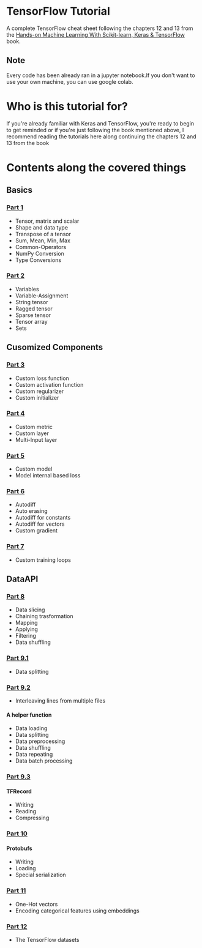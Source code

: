 # TensorFlow Tutorial
A complete TensorFlow cheat sheet following the chapters 12 and 13 from the [Hands-on Machine Learning With Scikit-learn, Keras & TensorFlow](https://github.com/ageron/handson-ml2) book.
## Note
Every code has been already ran in a jupyter notebook.If you don't want to use your own machine, you can use google colab. 
# Who is this tutorial for?
If you're already familiar with Keras and TensorFlow, you're ready to begin to get reminded or if you're just following the book mentioned above, I recommend reading the tutorials here along continuing the chapters 12 and 13 from the book
# Contents along the covered things
## Basics
### [Part 1](https://github.com/Moeed1mdnzh/TF-Tutorials/blob/master/basics/1/TF_1.ipynb)
- Tensor, matrix and scalar
- Shape and data type
- Transpose of a tensor
- Sum, Mean, Min, Max
- Common-Operators
- NumPy Conversion
- Type Conversions
### [Part 2](https://github.com/Moeed1mdnzh/TF-Tutorials/blob/master/basics/2/TF_2.ipynb)
- Variables
- Variable-Assignment
- String tensor
- Ragged tensor
- Sparse tensor
- Tensor array
- Sets
## Cusomized Components
### [Part 3](https://github.com/Moeed1mdnzh/TF-Tutorials/blob/master/customized/3/TF_3.ipynb)
- Custom loss function
- Custom activation function
- Custom regularizer
- Custom initializer
### [Part 4](https://github.com/Moeed1mdnzh/TF-Tutorials/blob/master/customized/4/TF_4.ipynb)
- Custom metric
- Custom layer
- Multi-Input layer
### [Part 5](https://github.com/Moeed1mdnzh/TF-Tutorials/blob/master/customized/5/TF_5.ipynb)
- Custom model
- Model internal based loss
### [Part 6](https://github.com/Moeed1mdnzh/TF-Tutorials/blob/master/customized/6/TF_6.ipynb)
- Autodiff
- Auto erasing
- Autodiff for constants
- Autodiff for vectors
- Custom gradient
### [Part 7](https://github.com/Moeed1mdnzh/TF-Tutorials/blob/master/customized/7/TF_7.ipynb)
- Custom training loops
## DataAPI
### [Part 8](https://github.com/Moeed1mdnzh/TF-Tutorials/blob/master/DataAPI/8/TF_8.ipynb)
- Data slicing
- Chaining trasformation
- Mapping
- Applying
- Filtering
- Data shuffling
### [Part 9.1](https://github.com/Moeed1mdnzh/TF-Tutorials/blob/master/DataAPI/9/TF_9_1.ipynb)
- Data splitting
### [Part 9.2](https://github.com/Moeed1mdnzh/TF-Tutorials/blob/master/DataAPI/9/TF_9_2.ipynb)
- Interleaving lines from multiple files
#### A helper function
- Data loading
- Data splitting
- Data preprocessing
- Data shuffling
- Data repeating
- Data batch processing
### [Part 9.3](https://github.com/Moeed1mdnzh/TF-Tutorials/blob/master/DataAPI/9/TF_9_3.ipynb)
#### TFRecord
- Writing
-  Reading
-  Compressing
### [Part 10](https://github.com/Moeed1mdnzh/TF-Tutorials/blob/master/DataAPI/10/TF_10.ipynb)
#### Protobufs
- Writing
-  Loading
-  Special serialization
### [Part 11](https://github.com/Moeed1mdnzh/TF-Tutorials/blob/master/DataAPI/11/TF_11.ipynb)
- One-Hot vectors
- Encoding categorical features using embeddings
### [Part 12](https://github.com/Moeed1mdnzh/TF-Tutorials/blob/master/DataAPI/12/TF_12.ipynb)
- The TensorFlow datasets
